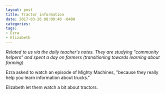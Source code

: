 ```yaml
---
layout: post
title: Tractor information
date: 2017-03-26 08:00:40 -0400
categories:
tags:
- Ezra
- Elizabeth
---
```


_Related to us via the daily teacher's notes. They are studying "community helpers" and spent a day on farmers (transitioning towards learning about farming)_

Ezra asked to watch an episode of Mighty Machines, "because they really help you learn information about trucks."

Elizabeth let them watch a bit about tractors.

